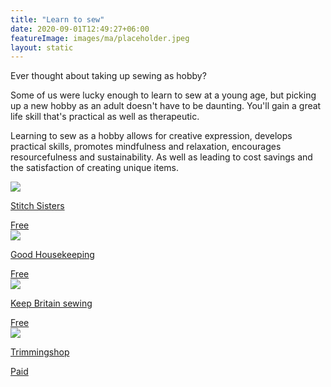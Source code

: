 ```yaml
---
title: "Learn to sew"
date: 2020-09-01T12:49:27+06:00
featureImage: images/ma/placeholder.jpeg
layout: static
---
```


Ever thought about taking up sewing as hobby?

Some of us were lucky enough to learn to sew at a young age, but picking up a new hobby as an adult doesn't have to be daunting. You'll gain a great life skill that's practical as well as therapeutic.

Learning to sew as a hobby allows for creative expression, develops practical skills, promotes mindfulness and relaxation, encourages resourcefulness and sustainability. As well as leading to cost savings and the satisfaction of creating unique items.

<a class="ma-link" href="https://www.thestitchsisters.co.uk/blog/why-you-should-learn-to-sew/"><div class="ma-card ma-card-Learning"><div class="ma-icon"><img src ="/images/icon-check.png"/></div><div class="ma-name"><p>Stitch Sisters</p></div><div class="ma-paid-text"><span>Free</span></div></div></a><a class="ma-link" href="https://www.youtube.com/watch?v=rnTwT-ifLkU"><div class="ma-card ma-card-Learning"><div class="ma-icon"><img src ="/images/icon-check.png"/></div><div class="ma-name"><p>Good Housekeeping</p></div><div class="ma-paid-text"><span>Free</span></div></div></a><a class="ma-link" href="https://www.keepbritainsewing.com/sewing-groups"><div class="ma-card ma-card-Learning"><div class="ma-icon"><img src ="/images/icon-check.png"/></div><div class="ma-name"><p>Keep Britain sewing</p></div><div class="ma-paid-text"><span>Free</span></div></div></a><a class="ma-link" href="https://www.awin1.com/cread.php?awinmid=44013&awinaffid=1198638&ued=https%3A%2F%2Ftrimmingshop.co.uk%2F"><div class="ma-card ma-card-Learning"><div class="ma-icon"><img src ="/images/icon-pound.png"/></div><div class="ma-name"><p>Trimmingshop</p></div><div class="ma-paid-text"><span>Paid</span></div></div></a>  

<br/><br/>






